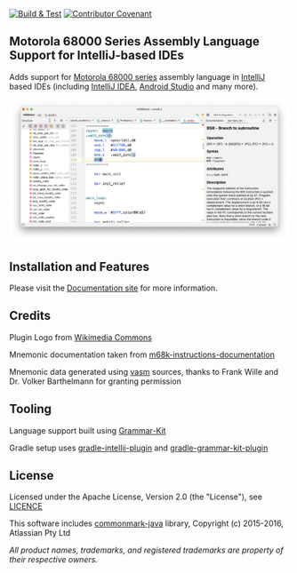 [![Build & Test](https://github.com/YannCebron/m68kplugin/workflows/Build%20&%20Test/badge.svg)](https://github.com/YannCebron/m68kplugin/actions?query=workflow%3A%22Build+%26+Test%22)
[![Contributor Covenant](https://img.shields.io/badge/Contributor%20Covenant-v2.0%20adopted-ff69b4.svg)](CODE_OF_CONDUCT.md)

## Motorola 68000 Series Assembly Language Support for IntelliJ-based IDEs

Adds support for [Motorola 68000 series](https://en.wikipedia.org/wiki/Motorola_68000_series) assembly language
in [IntelliJ](https://plugins.jetbrains.com/docs/intellij/intellij-platform.html#ides-based-on-the-intellij-platform) based IDEs
(including [IntelliJ IDEA](https://www.jetbrains.com/idea/), [Android Studio](https://developer.android.com/studio/) and many more).
         
![m68plugin](docs/assets/m68kplugin_landing.png)

## Installation and Features

Please visit the [Documentation site](https://yanncebron.github.io/m68kplugin/) for more information.

## Credits

Plugin Logo from [Wikimedia Commons](https://commons.wikimedia.org/wiki/File:Motorola_M_symbol_blue.svg)

Mnemonic documentation taken from [m68k-instructions-documentation](https://github.com/prb28/m68k-instructions-documentation)

Mnemonic data generated using [vasm](http://sun.hasenbraten.de/vasm/) sources, thanks to Frank Wille and Dr. Volker Barthelmann for granting permission

## Tooling

Language support built using [Grammar-Kit](https://github.com/JetBrains/Grammar-Kit)

Gradle setup uses [gradle-intellij-plugin](https://github.com/JetBrains/gradle-intellij-plugin/)
 and [gradle-grammar-kit-plugin](https://github.com/JetBrains/gradle-grammar-kit-plugin)

## License

Licensed under the Apache License, Version 2.0 (the "License"), see [LICENCE](LICENCE)

This software includes [commonmark-java](https://github.com/atlassian/commonmark-java) library, Copyright (c) 2015-2016, Atlassian Pty Ltd

*All product names, trademarks, and registered trademarks are property of their respective owners.*